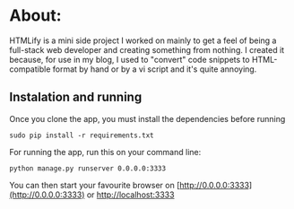 # About:

HTMLify is a mini side project I worked on mainly to get a feel of being a full-stack web developer and creating something from nothing. I created it because, for use in my blog, I used to "convert" code snippets to HTML-compatible format by hand or by a vi script and it's quite annoying.

## Instalation and running

Once you clone the app, you must install the dependencies before running 

    sudo pip install -r requirements.txt

For running the app, run this on your command line:

    python manage.py runserver 0.0.0.0:3333

You can then start your favourite browser on [http://0.0.0.0:3333](http://0.0.0.0:3333) or [http://localhost:3333](http://localhost:3333)